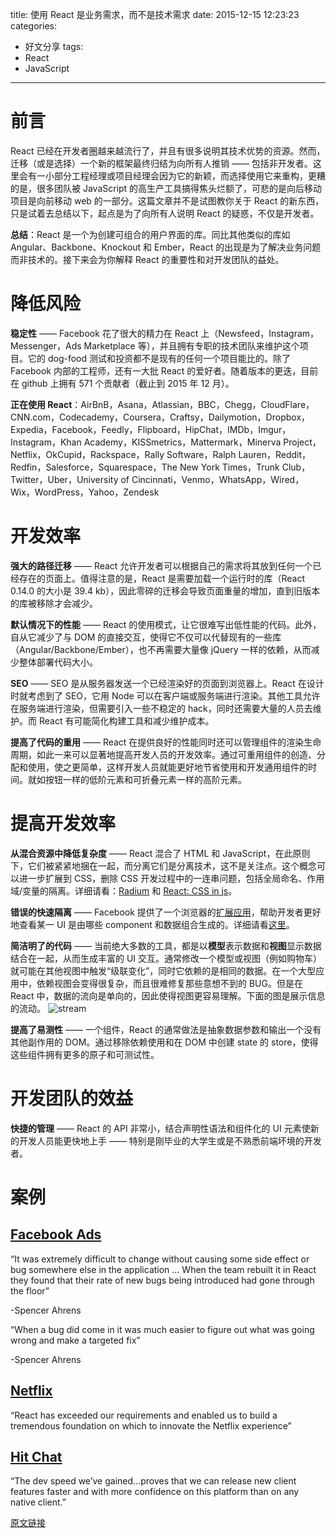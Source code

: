 title: 使用 React 是业务需求，而不是技术需求
date: 2015-12-15 12:23:23
categories:
  - 好文分享
tags:
  - React
  - JavaScript
---

# 前言

React 已经在开发者圈越来越流行了，并且有很多说明其技术优势的资源。然而，迁移（或是选择）一个新的框架最终归结为向所有人推销 —— 包括非开发者。这里会有一小部分工程经理或项目经理会因为它的新颖，而选择使用它来重构，更糟的是，很多团队被 JavaScript 的高生产工具搞得焦头烂额了，可悲的是向后移动项目是向前移动 web 的一部分。这篇文章并不是试图教你关于 React 的新东西，只是试着去总结以下，起点是为了向所有人说明 React 的疑惑，不仅是开发者。

**总结**：React 是一个为创建可组合的用户界面的库。同比其他类似的库如  Angular、Backbone、Knockout 和 Ember，React 的出现是为了解决业务问题而非技术的。接下来会为你解释 React 的重要性和对开发团队的益处。

# 降低风险

**稳定性** —— Facebook 花了很大的精力在 React 上（Newsfeed，Instagram，Messenger，Ads Marketplace 等），并且拥有专职的技术团队来维护这个项目。它的 dog-food 测试和投资都不是现有的任何一个项目能比的。除了 Facebook 内部的工程师，还有一大批 React 的爱好者。随着版本的更迭，目前在 github 上拥有 571 个贡献者（截止到 2015 年 12 月）。

**正在使用 React**：AirBnB，Asana，Atlassian，BBC，Chegg，CloudFlare，CNN.com，Codecademy，Coursera，Craftsy，Dailymotion，Dropbox，Expedia，Facebook，Feedly，Flipboard，HipChat，IMDb，Imgur，Instagram，Khan Academy，KISSmetrics，Mattermark，Minerva Project，Netflix，OkCupid，Rackspace，Rally Software，Ralph Lauren，Reddit，Redfin，Salesforce，Squarespace，The New York Times，Trunk Club，Twitter，Uber，University of Cincinnati，Venmo，WhatsApp，Wired，Wix，WordPress，Yahoo，Zendesk

# 开发效率

**强大的路径迁移** —— React 允许开发者可以根据自己的需求将其放到任何一个已经存在的页面上。值得注意的是，React 是需要加载一个运行时的库（React 0.14.0 的大小是 39.4 kb），因此零碎的迁移会导致页面重量的增加，直到旧版本的库被移除才会减少。

<!-- more -->

**默认情况下的性能** —— React 的使用模式，让它很难写出低性能的代码。此外，自从它减少了与 DOM 的直接交互，使得它不仅可以代替现有的一些库（Angular/Backbone/Ember），也不再需要大量像 jQuery 一样的依赖，从而减少整体部署代码大小。

**SEO** —— SEO 是从服务器发送一个已经渲染好的页面到浏览器上。React 在设计时就考虑到了 SEO，它用 Node 可以在客户端或服务端进行渲染。其他工具允许在服务端进行渲染，但需要引入一些不稳定的 hack，同时还需要大量的人员去维护。而 React 有可能简化构建工具和减少维护成本。

**提高了代码的重用** —— React 在提供良好的性能同时还可以管理组件的渲染生命周期，如此一来可以显著地提高开发人员的开发效率。通过可重用组件的创造、分配和使用，使之更简单，这样开发人员就能更好地节省使用和开发通用组件的时间。就如按钮一样的低阶元素和可折叠元素一样的高阶元素。

# 提高开发效率

**从混合资源中降低复杂度** —— React 混合了 HTML 和 JavaScript，在此原则下，它们被紧紧地捆在一起，而分离它们是分离技术，这不是关注点。这个概念可以进一步扩展到 CSS，删除 CSS 开发过程中的一连串问题，包括全局命名、作用域/变量的隔离。详细请看：[Radium](http://projects.formidablelabs.com/radium/) 和 [React: CSS in js](https://speakerdeck.com/vjeux/react-css-in-js)。

**错误的快速隔离** —— Facebook 提供了一个浏览器的[扩展应用](https://chrome.google.com/webstore/detail/react-developer-tools/fmkadmapgofadopljbjfkapdkoienihi?hl=en)，帮助开发者更好地查看某一 UI 是由哪些 component 和数据组合生成的。详细请看[这里](https://www.youtube.com/watch?v=D-ioDiacTm8)。

**简洁明了的代码** —— 当前绝大多数的工具，都是以**模型**表示数据和**视图**显示数据结合在一起，从而生成丰富的 UI 交互。通常修改一个模型或视图（例如购物车）就可能在其他视图中触发“级联变化”，同时它依赖的是相同的数据。在一个大型应用中，依赖视图会变得很复杂，而且很难修复那些意想不到的 BUG。但是在 React 中，数据的流向是单向的，因此使得视图更容易理解。下面的图是展示信息的流动。
![stream](https://cdn-images-1.medium.com/max/800/1*pHvDgaslF8EClCehi6AiMA.png)

**提高了易测性** —— 一个组件，React 的通常做法是抽象数据参数和输出一个没有其他副作用的 DOM。通过移除依赖使用和在 DOM 中创建 state 的 store，使得这些组件拥有更多的原子和可测试性。

# 开发团队的效益

**快捷的管理** —— React 的 API 非常小，结合声明性语法和组件化的 UI 元素使新的开发人员能更快地上手 —— 特别是刚毕业的大学生或是不熟悉前端坏境的开发者。

# 案例

## [Facebook Ads](http://5by5.tv/changelog/149)

“It was extremely difficult to change without causing some side effect or bug somewhere else in the application … When the team rebuilt it in React they found that their rate of new bugs being introduced had gone through the floor”

-Spencer Ahrens

“When a bug did come in it was much easier to figure out what was going wrong and make a targeted fix”

-Spencer Ahrens

## [Netflix](http://techblog.netflix.com/2015/01/netflix-likes-react.html)

“React has exceeded our requirements and enabled us to build a tremendous foundation on which to innovate the Netflix experience”

## [Hit Chat](https://developer.atlassian.com/blog/2015/02/rebuilding-hipchat-with-react/)

“The dev speed we’ve gained…proves that we can release new client features faster and with more confidence on this platform than on any native client.”

[原文链接](https://blog.formidable.com/using-react-is-a-business-decision-not-a-technology-choice-63c4641c5f7#.o7fu0q9m6)
